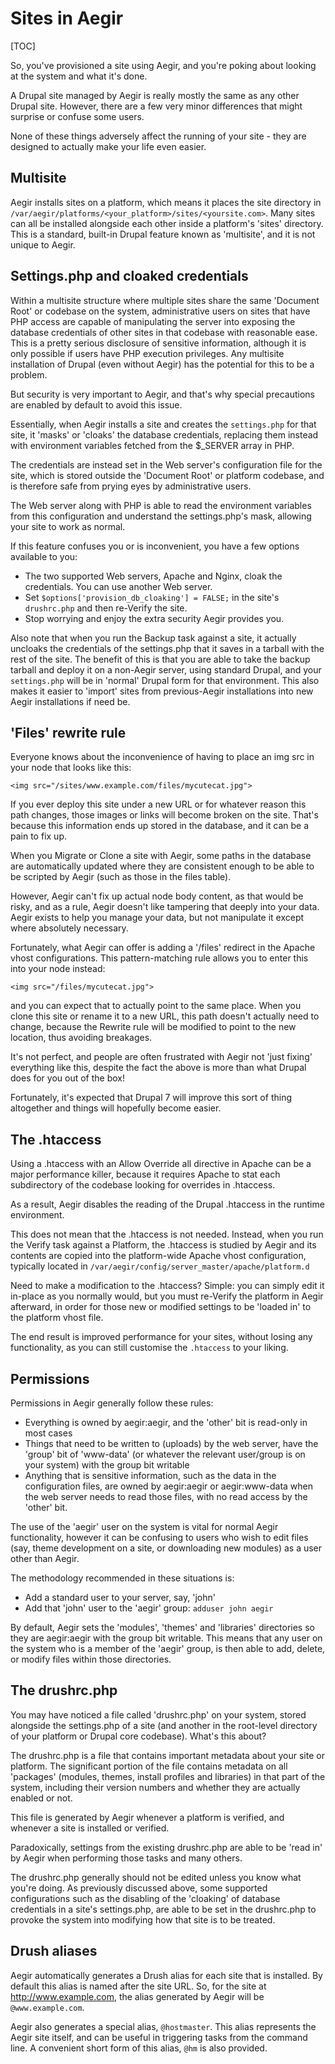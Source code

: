Sites in Aegir
==============

[TOC]

So, you've provisioned a site using Aegir, and you're poking about looking at the system and what it's done.

A Drupal site managed by Aegir is really mostly the same as any other Drupal site. However, there are a few very minor differences that might surprise or confuse some users.

None of these things adversely affect the running of your site - they are designed to actually make your life even easier.

Multisite
---------

Aegir installs sites on a platform, which means it places the site directory in `/var/aegir/platforms/<your_platform>/sites/<yoursite.com>`. Many sites can all be installed alongside each other inside a platform's 'sites' directory. This is a standard, built-in Drupal feature known as 'multisite', and it is not unique to Aegir.


Settings.php and cloaked credentials
------------------------------------

Within a multisite structure where multiple sites share the same 'Document Root' or codebase on the system, administrative users on sites that have PHP access are capable of manipulating the server into exposing the database credentials of other sites in that codebase with reasonable ease. This is a pretty serious disclosure of sensitive information, although it is only possible if users have PHP execution privileges. Any multisite installation of Drupal (even without Aegir) has the potential for this to be a problem.

But security is very important to Aegir, and that's why special precautions are enabled by default to avoid this issue.

Essentially, when Aegir installs a site and creates the `settings.php` for that site, it 'masks' or 'cloaks' the database credentials, replacing them instead with environment variables fetched from the $\_SERVER array in PHP.

The credentials are instead set in the Web server's configuration file for the site, which is stored outside the 'Document Root' or platform codebase, and is therefore safe from prying eyes by administrative users.

The Web server along with PHP is able to read the environment variables from this configuration and understand the settings.php's mask, allowing your site to work as normal.

If this feature confuses you or is inconvenient, you have a few options available to you:

* The two supported Web servers, Apache and Nginx, cloak the credentials. You can use another Web server.
* Set `$options['provision_db_cloaking'] = FALSE;` in the site's `drushrc.php` and then re-Verify the site.
* Stop worrying and enjoy the extra security Aegir provides you.

Also note that when you run the Backup task against a site, it actually uncloaks the credentials of the settings.php that it saves in a tarball with the rest of the site. The benefit of this is that you are able to take the backup tarball and deploy it on a non-Aegir server, using standard Drupal, and your `settings.php` will be in 'normal' Drupal form for that environment. This also makes it easier to 'import' sites from previous-Aegir installations into new Aegir installations if need be.


'Files' rewrite rule
--------------------

Everyone knows about the inconvenience of having to place an img src in your node that looks like this:

    <img src="/sites/www.example.com/files/mycutecat.jpg">

If you ever deploy this site under a new URL or for whatever reason this path changes, those images or links will become broken on the site. That's because this information ends up stored in the database, and it can be a pain to fix up.

When you Migrate or Clone a site with Aegir, some paths in the database are automatically updated where they are consistent enough to be able to be scripted by Aegir (such as those in the files table).

However, Aegir can't fix up actual node body content, as that would be risky, and as a rule, Aegir doesn't like tampering that deeply into your data. Aegir exists to help you manage your data, but not manipulate it except where absolutely necessary.

Fortunately, what Aegir can offer is adding a '/files' redirect in the Apache vhost configurations. This pattern-matching rule allows you to enter this into your node instead:

    <img src="/files/mycutecat.jpg">

and you can expect that to actually point to the same place. When you clone this site or rename it to a new URL, this path doesn't actually need to change, because the Rewrite rule will be modified to point to the new location, thus avoiding breakages.

It's not perfect, and people are often frustrated with Aegir not 'just fixing' everything like this, despite the fact the above is more than what Drupal does for you out of the box!

Fortunately, it's expected that Drupal 7 will improve this sort of thing altogether and things will hopefully become easier.


The .htaccess
-------------

Using a .htaccess with an Allow Override all directive in Apache can be a major performance killer, because it requires Apache to stat each subdirectory of the codebase looking for overrides in .htaccess.

As a result, Aegir disables the reading of the Drupal .htaccess in the runtime environment.

This does not mean that the .htaccess is not needed. Instead, when you run the Verify task against a Platform, the .htaccess is studied by Aegir and its contents are copied into the platform-wide Apache vhost configuration, typically located in `/var/aegir/config/server_master/apache/platform.d`

Need to make a modification to the .htaccess? Simple: you can simply edit it in-place as you normally would, but you must re-Verify the platform in Aegir afterward, in order for those new or modified settings to be 'loaded in' to the platform vhost file.

The end result is improved performance for your sites, without losing any functionality, as you can still customise the `.htaccess` to your liking.


Permissions
-----------

Permissions in Aegir generally follow these rules:

* Everything is owned by aegir:aegir, and the 'other' bit is read-only in most cases
* Things that need to be written to (uploads) by the web server, have the 'group' bit of 'www-data' (or whatever the relevant user/group is on your system) with the group bit writable
* Anything that is sensitive information, such as the data in the configuration files, are owned by aegir:aegir or aegir:www-data when the web server needs to read those files, with no read access by the 'other' bit.

The use of the 'aegir' user on the system is vital for normal Aegir functionality, however it can be confusing to users who wish to edit files (say, theme development on a site, or downloading new modules) as a user other than Aegir.

The methodology recommended in these situations is:

* Add a standard user to your server, say, 'john'
* Add that 'john' user to the 'aegir' group: `adduser john aegir`

By default, Aegir sets the 'modules', 'themes' and 'libraries' directories so they are aegir:aegir with the group bit writable. This means that any user on the system who is a member of the 'aegir' group, is then able to add, delete, or modify files within those directories.


The drushrc.php
---------------

You may have noticed a file called 'drushrc.php' on your system, stored alongside the settings.php of a site (and another in the root-level directory of your platform or Drupal core codebase). What's this about?

The drushrc.php is a file that contains important metadata about your site or platform. The significant portion of the file contains metadata on all 'packages' (modules, themes, install profiles and libraries) in that part of the system, including their version numbers and whether they are actually enabled or not.

This file is generated by Aegir whenever a platform is verified, and whenever a site is installed or verified.

Paradoxically, settings from the existing drushrc.php are able to be 'read in' by Aegir when performing those tasks and many others.

The drushrc.php generally should not be edited unless you know what you're doing. As previously discussed above, some supported configurations such as the disabling of the 'cloaking' of database credentials in a site's settings.php, are able to be set in the drushrc.php to provoke the system into modifying how that site is to be treated.


Drush aliases
-------------

Aegir automatically generates a Drush alias for each site that is installed. By
default this alias is named after the site URL. So, for the site at
http://www.example.com, the alias generated by Aegir will be
`@www.example.com`.

Aegir also generates a special alias, `@hostmaster`. This alias represents the
Aegir site itself, and can be useful in triggering tasks from the command line.
A convenient short form of this alias, `@hm` is also provided.
